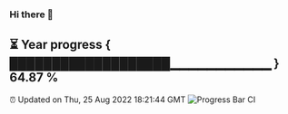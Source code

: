 ### Hi there 👋
⏳ Year progress { ███████████████████▁▁▁▁▁▁▁▁▁▁▁ } 64.87 %
---
⏰ Updated on Thu, 25 Aug 2022 18:21:44 GMT
![Progress Bar CI](https://github.com/liununu/liununu/workflows/Progress%20Bar%20CI/badge.svg)
